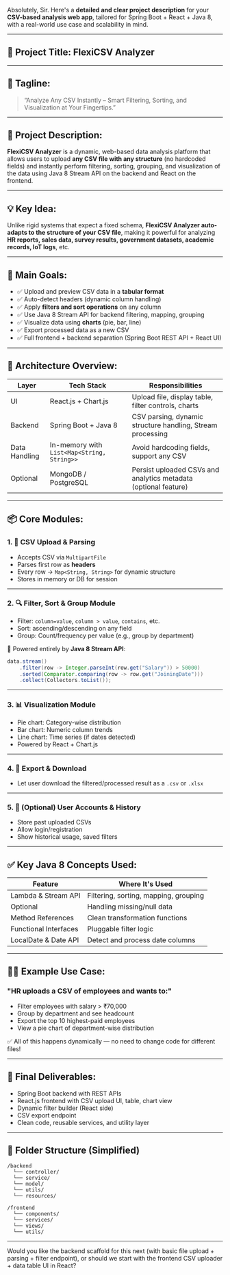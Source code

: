 Absolutely, Sir. Here's a **detailed and clear project description** for your **CSV-based analysis web app**, tailored for Spring Boot + React + Java 8, with a real-world use case and scalability in mind.

---

## 📌 Project Title: **FlexiCSV Analyzer**

---

## 🧠 Tagline:

> “Analyze Any CSV Instantly – Smart Filtering, Sorting, and Visualization at Your Fingertips.”

---

## 📝 Project Description:

**FlexiCSV Analyzer** is a dynamic, web-based data analysis platform that allows users to upload **any CSV file with any structure** (no hardcoded fields) and instantly perform filtering, sorting, grouping, and visualization of the data using Java 8 Stream API on the backend and React on the frontend.

---

## 💡 Key Idea:

Unlike rigid systems that expect a fixed schema, **FlexiCSV Analyzer auto-adapts to the structure of your CSV file**, making it powerful for analyzing **HR reports, sales data, survey results, government datasets, academic records, IoT logs**, etc.

---

## 🎯 Main Goals:

* ✅ Upload and preview CSV data in a **tabular format**
* ✅ Auto-detect headers (dynamic column handling)
* ✅ Apply **filters and sort operations** on any column
* ✅ Use Java 8 Stream API for backend filtering, mapping, grouping
* ✅ Visualize data using **charts** (pie, bar, line)
* ✅ Export processed data as a new CSV
* ✅ Full frontend + backend separation (Spring Boot REST API + React UI)

---

## 🧱 Architecture Overview:

| Layer         | Tech Stack                                 | Responsibilities                                                |
| ------------- | ------------------------------------------ | --------------------------------------------------------------- |
| UI            | React.js + Chart.js                        | Upload file, display table, filter controls, charts             |
| Backend       | Spring Boot + Java 8                       | CSV parsing, dynamic structure handling, Stream processing      |
| Data Handling | In-memory with `List<Map<String, String>>` | Avoid hardcoding fields, support any CSV                        |
| Optional      | MongoDB / PostgreSQL                       | Persist uploaded CSVs and analytics metadata (optional feature) |

---

## 📦 Core Modules:

### 1. 🔁 **CSV Upload & Parsing**

* Accepts CSV via `MultipartFile`
* Parses first row as **headers**
* Every row → `Map<String, String>` for dynamic structure
* Stores in memory or DB for session

---

### 2. 🔍 **Filter, Sort & Group Module**

* Filter: `column=value`, `column > value`, `contains`, etc.
* Sort: ascending/descending on any field
* Group: Count/frequency per value (e.g., group by department)

📌 Powered entirely by **Java 8 Stream API**:

```java
data.stream()
    .filter(row -> Integer.parseInt(row.get("Salary")) > 50000)
    .sorted(Comparator.comparing(row -> row.get("JoiningDate")))
    .collect(Collectors.toList());
```

---

### 3. 📊 **Visualization Module**

* Pie chart: Category-wise distribution
* Bar chart: Numeric column trends
* Line chart: Time series (if dates detected)
* Powered by React + Chart.js

---

### 4. 💾 **Export & Download**

* Let user download the filtered/processed result as a `.csv` or `.xlsx`

---

### 5. 🔐 (Optional) User Accounts & History

* Store past uploaded CSVs
* Allow login/registration
* Show historical usage, saved filters

---

## ✅ Key Java 8 Concepts Used:

| Feature               | Where It's Used                       |
| --------------------- | ------------------------------------- |
| Lambda & Stream API   | Filtering, sorting, mapping, grouping |
| Optional              | Handling missing/null data            |
| Method References     | Clean transformation functions        |
| Functional Interfaces | Pluggable filter logic                |
| LocalDate & Date API  | Detect and process date columns       |

---

## 👨‍💻 Example Use Case:

### "HR uploads a CSV of employees and wants to:"

* Filter employees with salary > ₹70,000
* Group by department and see headcount
* Export the top 10 highest-paid employees
* View a pie chart of department-wise distribution

✅ All of this happens dynamically — no need to change code for different files!

---

## 🏁 Final Deliverables:

* Spring Boot backend with REST APIs
* React.js frontend with CSV upload UI, table, chart view
* Dynamic filter builder (React side)
* CSV export endpoint
* Clean code, reusable services, and utility layer

---

## 📂 Folder Structure (Simplified)

```
/backend
  └── controller/
  └── service/
  └── model/
  └── utils/
  └── resources/

/frontend
  └── components/
  └── services/
  └── views/
  └── utils/
```

---

Would you like the backend scaffold for this next (with basic file upload + parsing + filter endpoint), or should we start with the frontend CSV uploader + data table UI in React?
